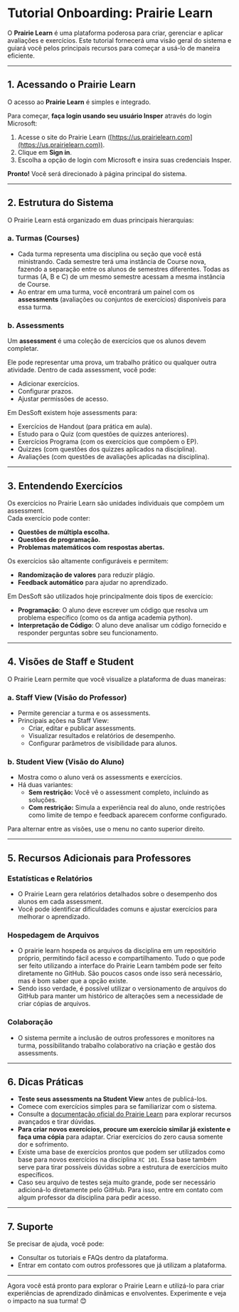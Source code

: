 # Tutorial Onboarding: Prairie Learn

O **Prairie Learn** é uma plataforma poderosa para criar, gerenciar e aplicar avaliações e exercícios. Este tutorial fornecerá uma visão geral do sistema e guiará você pelos principais recursos para começar a usá-lo de maneira eficiente.

---

## 1. Acessando o Prairie Learn

O acesso ao **Prairie Learn** é simples e integrado. 

Para começar, **faça login usando seu usuário Insper** através do login Microsoft:

1. Acesse o site do Prairie Learn ([https://us.prairielearn.com](https://us.prairielearn.com)).
2. Clique em **Sign in**.
3. Escolha a opção de login com Microsoft e insira suas credenciais Insper.

**Pronto!** Você será direcionado à página principal do sistema.

---

## 2. Estrutura do Sistema

O Prairie Learn está organizado em duas principais hierarquias:

### a. Turmas (Courses)

- Cada turma representa uma disciplina ou seção que você está ministrando. Cada semestre terá uma instância de Course nova, fazendo a separação entre os alunos de semestres diferentes. Todas as turmas (A, B e C) de um mesmo semestre acessam a mesma instância de Course.
- Ao entrar em uma turma, você encontrará um painel com os **assessments** (avaliações ou conjuntos de exercícios) disponíveis para essa turma.

### b. Assessments

Um **assessment** é uma coleção de exercícios que os alunos devem completar. 

Ele pode representar uma prova, um trabalho prático ou qualquer outra atividade.
Dentro de cada assessment, você pode:

- Adicionar exercícios.
- Configurar prazos.
- Ajustar permissões de acesso.

Em DesSoft existem hoje assessments para:

- Exercícios de Handout (para prática em aula).
- Estudo para o Quiz (com questões de quizzes anteriores).
- Exercícios Programa (com os exercícios que compôem o EP).
- Quizzes (com questões dos quizzes aplicados na disciplina).
- Avaliações (com questões de avaliações aplicadas na disciplina).

---

## 3. Entendendo Exercícios

Os exercícios no Prairie Learn são unidades individuais que compõem um assessment.  
Cada exercício pode conter:

- **Questões de múltipla escolha.**
- **Questões de programação.**
- **Problemas matemáticos com respostas abertas.**

Os exercícios são altamente configuráveis e permitem:

- **Randomização de valores** para reduzir plágio.
- **Feedback automático** para ajudar no aprendizado.

Em DesSoft são utilizados hoje principalmente dois tipos de exercício:

- **Programação**: O aluno deve escrever um código que resolva um problema específico (como os da antiga academia python).
- **Interpretação de Código**: O aluno deve analisar um código fornecido e responder perguntas sobre seu funcionamento.

---

## 4. Visões de Staff e Student

O Prairie Learn permite que você visualize a plataforma de duas maneiras:

### a. Staff View (Visão do Professor)

- Permite gerenciar a turma e os assessments.
- Principais ações na Staff View:
  - Criar, editar e publicar assessments.
  - Visualizar resultados e relatórios de desempenho.
  - Configurar parâmetros de visibilidade para alunos.

### b. Student View (Visão do Aluno)

- Mostra como o aluno verá os assessments e exercícios.
- Há duas variantes:
  - **Sem restrição:** Você vê o assessment completo, incluindo as soluções.
  - **Com restrição:** Simula a experiência real do aluno, onde restrições como limite de tempo e feedback aparecem conforme configurado.

Para alternar entre as visões, use o menu no canto superior direito.

---

## 5. Recursos Adicionais para Professores

### Estatísticas e Relatórios

- O Prairie Learn gera relatórios detalhados sobre o desempenho dos alunos em cada assessment.
- Você pode identificar dificuldades comuns e ajustar exercícios para melhorar o aprendizado.

### Hospedagem de Arquivos

- O prairie learn hospeda os arquivos da disciplina em um repositório próprio, permitindo fácil acesso e compartilhamento. Tudo o que pode ser feito utilizando a interface do Prairie Learn também pode ser feito diretamente no GitHub. São poucos casos onde isso será necessário, mas é bom saber que a opção existe.
- Sendo isso verdade, é possível utilizar o versionamento de arquivos do GitHub para manter um histórico de alterações sem a necessidade de criar cópias de arquivos.

### Colaboração

- O sistema permite a inclusão de outros professores e monitores na turma, possibilitando trabalho colaborativo na criação e gestão dos assessments.

---

## 6. Dicas Práticas

- **Teste seus assessments na Student View** antes de publicá-los.
- Comece com exercícios simples para se familiarizar com o sistema.
- Consulte a [documentação oficial do Prairie Learn](http://prairielearn.readthedocs.io/) para explorar recursos avançados e tirar dúvidas.
- **Para criar novos exercícios, procure um exercício similar já existente e faça uma cópia** para adaptar. Criar exercícios do zero causa somente dor e sofrimento.
- Existe uma base de exercícios prontos que podem ser utilizados como base para novos exercícios na disciplina `XC 101`. Essa base também serve para tirar possíveis dúvidas sobre a estrutura de exercícios muito específicos.
- Caso seu arquivo de testes seja muito grande, pode ser necessário adicioná-lo diretamente pelo GitHub. Para isso, entre em contato com algum professor da disciplina para pedir acesso.

---

## 7. Suporte

Se precisar de ajuda, você pode:

- Consultar os tutoriais e FAQs dentro da plataforma.
- Entrar em contato com outros professores que já utilizam a plataforma.

---

Agora você está pronto para explorar o Prairie Learn e utilizá-lo para criar experiências de aprendizado dinâmicas e envolventes. Experimente e veja o impacto na sua turma! 😊
